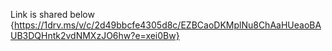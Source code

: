 Link is shared below {https://1drv.ms/v/c/2d49bbcfe4305d8c/EZBCaoDKMplNu8ChAaHUeaoBAUB3DQHntk2vdNMXzJO6hw?e=xei0Bw}
